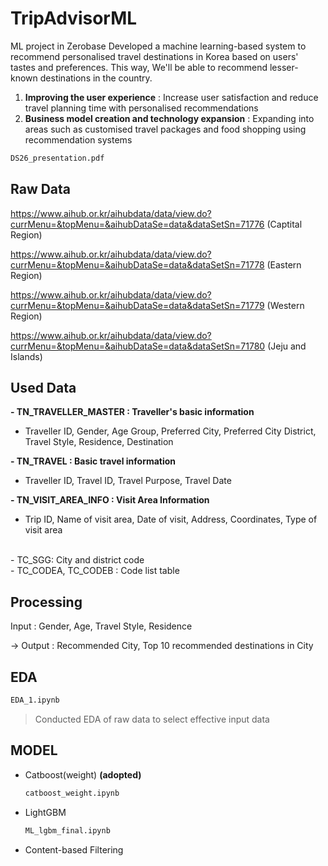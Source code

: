 # TripAdvisorML
ML project in Zerobase
Developed a machine learning-based system to recommend personalised travel destinations in Korea based on users' tastes and preferences.
This way, We'll be able to recommend lesser-known destinations in the country.

1. **Improving the user experience** : Increase user satisfaction and reduce travel planning time with personalised recommendations
2. **Business model creation and technology expansion** : Expanding into areas such as customised travel packages and food shopping using recommendation systems

```bash
DS26_presentation.pdf
```

## Raw Data 
https://www.aihub.or.kr/aihubdata/data/view.do?currMenu=&topMenu=&aihubDataSe=data&dataSetSn=71776 (Captital Region)

https://www.aihub.or.kr/aihubdata/data/view.do?currMenu=&topMenu=&aihubDataSe=data&dataSetSn=71778 (Eastern Region)

https://www.aihub.or.kr/aihubdata/data/view.do?currMenu=&topMenu=&aihubDataSe=data&dataSetSn=71779 (Western Region)

https://www.aihub.or.kr/aihubdata/data/view.do?currMenu=&topMenu=&aihubDataSe=data&dataSetSn=71780 (Jeju and Islands)

## Used Data
**- TN_TRAVELLER_MASTER : Traveller's basic information**
  - Traveller ID, Gender, Age Group, Preferred City, Preferred City District, Travel Style, Residence, Destination

**- TN_TRAVEL : Basic travel information**
  - Traveller ID, Travel ID, Travel Purpose, Travel Date
    
**- TN_VISIT_AREA_INFO : Visit Area Information**
  - Trip ID, Name of visit area, Date of visit, Address, Coordinates, Type of visit area
</br>
- TC_SGG: City and district code
</br>
- TC_CODEA, TC_CODEB : Code list table

## Processing
Input : Gender, Age, Travel Style, Residence

-> Output : Recommended City, Top 10 recommended destinations in City

## EDA
```bash
EDA_1.ipynb
```
> Conducted EDA of raw data to select effective input data

## MODEL
- Catboost(weight) **(adopted)**
  ```bash
  catboost_weight.ipynb
  ```
- LightGBM
  ```bash
  ML_lgbm_final.ipynb
  ```
- Content-based Filtering


